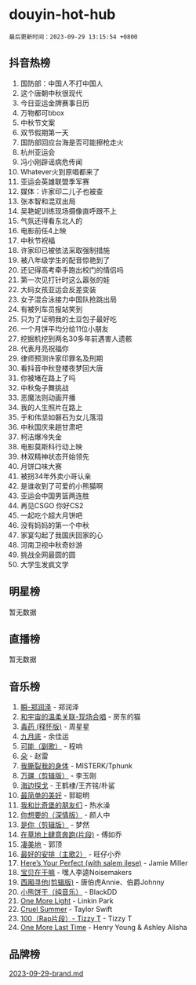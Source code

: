 # douyin-hot-hub

`最后更新时间：2023-09-29 13:15:54 +0800`

## 抖音热榜

1. 国防部：中国人不打中国人
1. 这个唐朝中秋很现代
1. 今日亚运金牌赛事日历
1. 万物都可bbox
1. 中秋节文案
1. 双节假期第一天
1. 国防部回应台海是否可能擦枪走火
1. 杭州亚运会
1. 冯小刚辟谣病危传闻
1. Whatever火到原唱都来了
1. 亚运会英雄联盟季军赛
1. 媒体：许家印二儿子也被查
1. 张本智和混双出局
1. 吴艳妮训练现场摄像直呼跟不上
1. 气氛还得看东北人的
1. 电影前任4上映
1. 中秋节祝福
1. 许家印已被依法采取强制措施
1. 被八年级学生的配音惊艳到了
1. 还记得高考牵手跑出校门的情侣吗
1. 第一次见打针时这么嚣张的娃
1. 大码女孩亚运会反差变装
1. 女子混合泳接力中国队抢跳出局
1. 有被列车员报站笑到
1. 只为了证明我的土豆包子最好吃
1. 一个月饼平均分给11位小朋友
1. 挖掘机挖到两名30多年前遇害人遗骸
1. 代表月亮祝福你
1. 律师预测许家印罪名及刑期
1. 看抖音中秋登楼夜梦回大唐
1. 你被堵在路上了吗
1. 中秋兔子舞挑战
1. 恶魔法则动画开播
1. 我的人生照片在路上
1. 于和伟坚如磐石为女儿落泪
1. 中秋国庆来趟甘肃吧
1. 柯洁爆冷失金
1. 电影莫斯科行动上映
1. 林双精神状态开始领先
1. 月饼口味大赛
1. 被拐34年外卖小哥认亲
1. 是谁收到了可爱的小熊猫啊
1. 亚运会中国男篮两连胜
1. 再见CSGO 你好CS2
1. 一起吃个超大月饼吧
1. 没有妈妈的第一个中秋
1. 家宴勾起了我国庆回家的心
1. 河南卫视中秋奇妙游
1. 挑战全网最圆的圆
1. 大学生发疯文学

## 明星榜

暂无数据

## 直播榜

暂无数据

## 音乐榜

1. [瞬-郑润泽](https://sf6-cdn-tos.douyinstatic.com/obj/tos-cn-ve-2774/oYXHIohzvbNAzBhHgyksWpRM4bfkDsBdBDAynw) - 郑润泽
1. [和宇宙的温柔关联-现场合唱](https://sf6-cdn-tos.douyinstatic.com/obj/tos-cn-ve-2774/o0hONGDYQBgk0e5bqDeQOonVmncA6tC2nBwZLT) - 房东的猫
1. [毒药 (释怀版)](https://sf6-cdn-tos.douyinstatic.com/obj/tos-cn-ve-2774/oYILMEAzspdZBIzy4frJNB8ZHPHWAhiwowd4Ad) - 周星星
1. [九月底](https://sf6-cdn-tos.douyinstatic.com/obj/tos-cn-ve-2774/oMfewG4PDTFhF8iz3OGQ7ABH5i6fCgnMaoCbzZ) - 余佳运
1. [可能（副歌）](https://sf3-cdn-tos.douyinstatic.com/obj/tos-cn-ve-2774/cde1731888894259b333569393c2fb51) - 程响
1. [朵](https://sf6-cdn-tos.douyinstatic.com/obj/tos-cn-ve-2774/932f5bdfcd7c47b880525e92ab8a4999) - 赵雷
1. [我撕裂我的身体](https://sf6-cdn-tos.douyinstatic.com/obj/tos-cn-ve-2774/o0cWZzf7vIzpjLQBHPXwtFhMxYUvsP8AoC8EgA) - MISTERK/Tphunk
1. [万疆（剪辑版）](https://sf6-cdn-tos.douyinstatic.com/obj/tos-cn-ve-2774/ooG7oVgFlDTelKCjCsTTobQvbdtj1BBQXnfZd8) - 李玉刚
1. [海边探戈](https://sf3-cdn-tos.douyinstatic.com/obj/tos-cn-ve-2774/os9gE0VQCGqt6VQkZDyBBYvfSDY0QFe3vVmubn) - 王鹤棣/王齐铭/朴鲨
1. [最简单的美好](https://sf6-cdn-tos.douyinstatic.com/obj/tos-cn-ve-2774/a3623594908d4f208709c19c9584f981) - 郭聪明
1. [我和比奇堡的朋友们](https://sf6-cdn-tos.douyinstatic.com/obj/tos-cn-ve-2774/f0505db981ea4a6d91453a15924a82aa) - 热水澡
1. [你想要的（深情版）](https://sf3-cdn-tos.douyinstatic.com/obj/tos-cn-ve-2774/oIMnk8GFpoYUtBP39qsBLeMCDPQxxYcI4gbeZS) - 颜人中
1. [是你（剪辑版）](https://sf6-cdn-tos.douyinstatic.com/obj/tos-cn-ve-2774/46019dae783c4c969944217fe1cfafc4) - 梦然
1. [在草地上肆意奔跑(片段)](https://sf3-cdn-tos.douyinstatic.com/obj/tos-cn-ve-2774/8831d494742f45dabdfa8adb8b817259) - 傅如乔
1. [凄美地](https://sf6-cdn-tos.douyinstatic.com/obj/tos-cn-ve-2774/oshF4RgFMhmTSa4jCaHNUXI0NetFtBBQBzBZdf) - 郭顶
1. [最好的安排（主歌2）](https://sf6-cdn-tos.douyinstatic.com/obj/tos-cn-ve-2774/oMMZX1DuHpMwgoDztBmZswgQnbCeeANZxBHkFY) - 旺仔小乔
1. [Here’s Your Perfect (with salem ilese)](https://sf3-cdn-tos.douyinstatic.com/obj/tos-cn-ve-2774/076b1576c6c546598f803fe53da388a7) - Jamie Miller
1. [宝贝在干嘛](https://sf6-cdn-tos.douyinstatic.com/obj/tos-cn-ve-2774/okW4hBCfJI5B2ZEgTCtikhMW7IafzNrBQIYkpJ) - 嘿人李逵Noisemakers
1. [西厢寻他(剪辑版)](https://sf3-cdn-tos.douyinstatic.com/obj/tos-cn-ve-2774/oUsAVfAQKlRNxEv5qxvIB8o5qmIWUcXbzJKJhw) - 唐伯虎Annie、伯爵Johnny
1. [小熊饼干（纯音乐）](https://sf6-cdn-tos.douyinstatic.com/obj/tos-cn-ve-2774/c25d7893334c4ded99a2ae09f9e2a7d6) - BlackDD
1. [One More Light](https://sf3-cdn-tos.douyinstatic.com/obj/tos-cn-ve-2774/okIBCInhecoGOE5h6ZvqCBYtfXCIMQEbgkRKgD) - Linkin Park
1. [Cruel Summer](https://sf6-cdn-tos.douyinstatic.com/obj/tos-cn-ve-2774/b35ad770e6d4495abefaa493fa46b555) - Taylor Swift
1. [100（Rap片段）- Tizzy T](https://sf3-cdn-tos.douyinstatic.com/obj/tos-cn-ve-2774/f3d21de5ab834c0f9bb7443c06f73d04) - Tizzy T
1. [One More Last Time](https://sf6-cdn-tos.douyinstatic.com/obj/tos-cn-ve-2774/oAzTlo0LUAdCAIhjktsKWcLAEUKmZwGcOoB1fy) - Henry Young & Ashley Alisha

## 品牌榜

[2023-09-29-brand.md](2023-09-29-brand.md)

